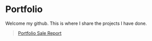# Portfolio
<space><space>
Welcome my github. This is where I share the projects I have done.
>[Portfolio Sale Report](https://tinyurl.com/huuvinh994)
